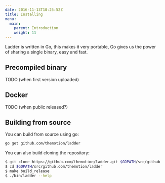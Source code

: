 ```yaml
---
date: 2016-11-13T10:25:52Z
title: Installing
menu:
  main:
    parent: Introduction
    weight: 11
---
```


Ladder is written in Go, this makes it very portable, Go gives us the power
of sharing a single binary, easy and fast.


## Precompiled binary

TODO (when first version uploaded)

## Docker

TODO (when public released?)

## Building from source

You can build from source using go:

```bash
go get github.com/themotion/ladder
```

You can also build cloning the repository:

```bash
$ git clone https://github.com/themotion/ladder.git $GOPATH/src/github.com/themotion/ladder
$ cd $GOPATH/src/github.com/themotion/ladder
$ make build_release
$ ./bin/ladder --help
```
